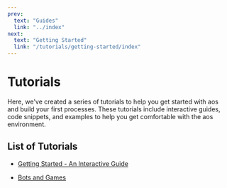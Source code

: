 ```yaml
---
prev:
  text: "Guides"
  link: "../index"
next:
  text: "Getting Started"
  link: "/tutorials/getting-started/index"
---
```


# Tutorials

Here, we've created a series of tutorials to help you get started with aos and build your first processes. These tutorials include interactive guides, code snippets, and examples to help you get comfortable with the aos environment.

## List of Tutorials

- [Getting Started - An Interactive Guide](getting-started/index)

- [Bots and Games](bots-and-games/index)
